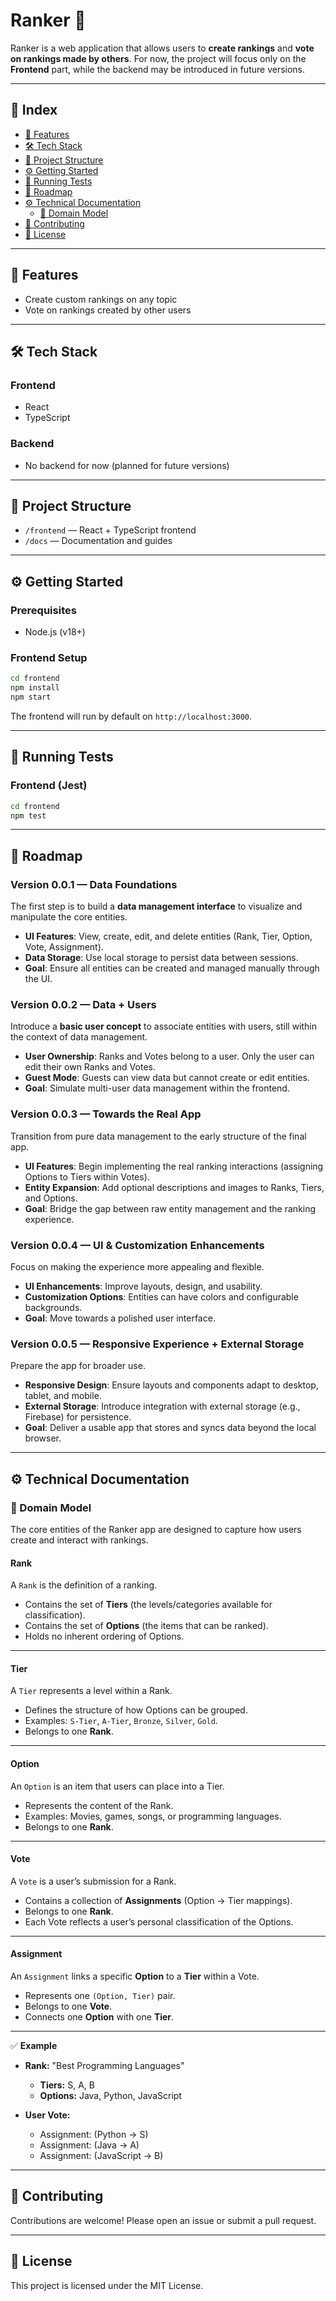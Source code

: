 # Ranker 🎯

Ranker is a web application that allows users to **create rankings** and **vote on rankings made by others**. For now, the project will focus only on the **Frontend** part, while the backend may be introduced in future versions.

---

## 📑 Index

- [🚀 Features](#-features)
- [🛠️ Tech Stack](#-tech-stack)
- [📂 Project Structure](#-project-structure)
- [⚙️ Getting Started](#-getting-started)
- [🧪 Running Tests](#-running-tests)
- [📌 Roadmap](#-roadmap)
- [⚙️ Technical Documentation](#-technical-documentation)
  - [📌 Domain Model](#-domain-model)
- [🤝 Contributing](#-contributing)
- [📄 License](#-license)

---

## 🚀 Features

- Create custom rankings on any topic
- Vote on rankings created by other users

---

## 🛠️ Tech Stack

### Frontend

- React
- TypeScript

### Backend

- No backend for now (planned for future versions)

---

## 📂 Project Structure

- `/frontend` — React + TypeScript frontend
- `/docs` — Documentation and guides

---

## ⚙️ Getting Started

### Prerequisites

- Node.js (v18+)

### Frontend Setup

```bash
cd frontend
npm install
npm start
```

The frontend will run by default on `http://localhost:3000`.

---

## 🧪 Running Tests

### Frontend (Jest)

```bash
cd frontend
npm test
```

---

## 📌 Roadmap

### Version 0.0.1 — Data Foundations
The first step is to build a **data management interface** to visualize and manipulate the core entities.
- **UI Features**: View, create, edit, and delete entities (Rank, Tier, Option, Vote, Assignment).
- **Data Storage**: Use local storage to persist data between sessions.
- **Goal**: Ensure all entities can be created and managed manually through the UI.

### Version 0.0.2 — Data + Users
Introduce a **basic user concept** to associate entities with users, still within the context of data management.
- **User Ownership**: Ranks and Votes belong to a user. Only the user can edit their own Ranks and Votes.
- **Guest Mode**: Guests can view data but cannot create or edit entities.
- **Goal**: Simulate multi-user data management within the frontend.

### Version 0.0.3 — Towards the Real App
Transition from pure data management to the early structure of the final app.
- **UI Features**: Begin implementing the real ranking interactions (assigning Options to Tiers within Votes).
- **Entity Expansion**: Add optional descriptions and images to Ranks, Tiers, and Options.
- **Goal**: Bridge the gap between raw entity management and the ranking experience.

### Version 0.0.4 — UI & Customization Enhancements
Focus on making the experience more appealing and flexible.
- **UI Enhancements**: Improve layouts, design, and usability.
- **Customization Options**: Entities can have colors and configurable backgrounds.
- **Goal**: Move towards a polished user interface.

### Version 0.0.5 — Responsive Experience + External Storage
Prepare the app for broader use.
- **Responsive Design**: Ensure layouts and components adapt to desktop, tablet, and mobile.
- **External Storage**: Introduce integration with external storage (e.g., Firebase) for persistence.
- **Goal**: Deliver a usable app that stores and syncs data beyond the local browser.

---

## ⚙️ Technical Documentation

### 📌 Domain Model

The core entities of the Ranker app are designed to capture how users create and interact with rankings.

#### **Rank**
A `Rank` is the definition of a ranking.
- Contains the set of **Tiers** (the levels/categories available for classification).
- Contains the set of **Options** (the items that can be ranked).
- Holds no inherent ordering of Options.

---

#### **Tier**
A `Tier` represents a level within a Rank.
- Defines the structure of how Options can be grouped.
- Examples: `S-Tier`, `A-Tier`, `Bronze`, `Silver`, `Gold`.
- Belongs to one **Rank**.

---

#### **Option**
An `Option` is an item that users can place into a Tier.
- Represents the content of the Rank.
- Examples: Movies, games, songs, or programming languages.
- Belongs to one **Rank**.

---

#### **Vote**
A `Vote` is a user’s submission for a Rank.
- Contains a collection of **Assignments** (Option → Tier mappings).
- Belongs to one **Rank**.
- Each Vote reflects a user’s personal classification of the Options.

---

#### **Assignment**
An `Assignment` links a specific **Option** to a **Tier** within a Vote.
- Represents one `(Option, Tier)` pair.
- Belongs to one **Vote**.
- Connects one **Option** with one **Tier**.

---

✅ **Example**
- **Rank:** "Best Programming Languages"
  - **Tiers:** S, A, B
  - **Options:** Java, Python, JavaScript

- **User Vote:**
  - Assignment: (Python → S)
  - Assignment: (Java → A)
  - Assignment: (JavaScript → B)

---

## 🤝 Contributing

Contributions are welcome! Please open an issue or submit a pull request.

---

## 📄 License

This project is licensed under the MIT License.

